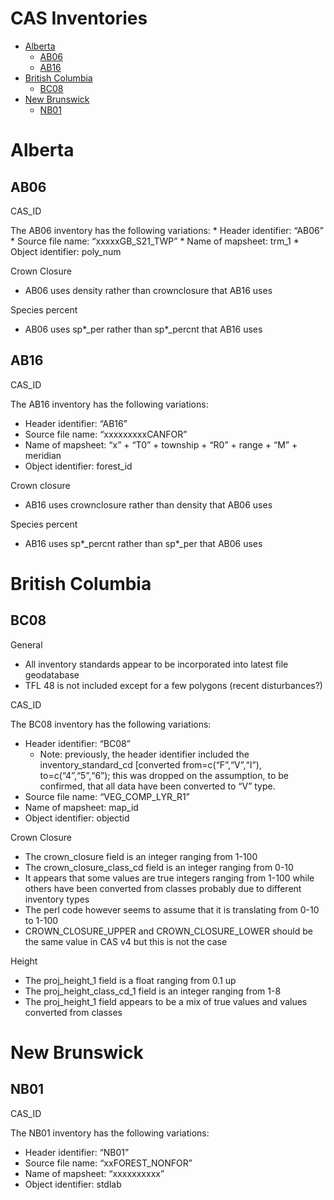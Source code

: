 CAS Inventories
================

  - [Alberta](#alberta)
      - [AB06](#ab06)
      - [AB16](#ab16)
  - [British Columbia](#british-columbia)
      - [BC08](#bc08)
  - [New Brunswick](#new-brunswick)
      - [NB01](#nb01)

# Alberta

## AB06

CAS\_ID

The AB06 inventory has the following variations: \* Header identifier:
“AB06” \* Source file name: “xxxxxGB\_S21\_TWP” \* Name of mapsheet:
trm\_1 \* Object identifier: poly\_num

Crown Closure

  - AB06 uses density rather than crownclosure that AB16 uses

Species percent

  - AB06 uses sp\*\_per rather than sp\*\_percnt that AB16 uses

## AB16

CAS\_ID

The AB16 inventory has the following variations:

  - Header identifier: “AB16”
  - Source file name: “xxxxxxxxxCANFOR”
  - Name of mapsheet: “x” + “T0” + township + “R0” + range + “M” +
    meridian
  - Object identifier: forest\_id

Crown closure

  - AB16 uses crownclosure rather than density that AB06 uses

Species percent

  - AB16 uses sp\*\_percnt rather than sp\*\_per that AB06 uses

# British Columbia

## BC08

General

  - All inventory standards appear to be incorporated into latest file
    geodatabase
  - TFL 48 is not included except for a few polygons (recent
    disturbances?)

CAS\_ID

The BC08 inventory has the following variations:

  - Header identifier: “BC08”
      - Note: previously, the header identifier included the
        inventory\_standard\_cd \[converted from=c(“F”,“V”,“I”),
        to=c(“4”,“5”,“6”); this was dropped on the assumption, to be
        confirmed, that all data have been converted to “V” type.
  - Source file name: “VEG\_COMP\_LYR\_R1”
  - Name of mapsheet: map\_id
  - Object identifier: objectid

Crown Closure

  - The crown\_closure field is an integer ranging from 1-100
  - The crown\_closure\_class\_cd field is an integer ranging from 0-10
  - It appears that some values are true integers ranging from 1-100
    while others have been converted from classes probably due to
    different inventory types
  - The perl code however seems to assume that it is translating from
    0-10 to 1-100
  - CROWN\_CLOSURE\_UPPER and CROWN\_CLOSURE\_LOWER should be the same
    value in CAS v4 but this is not the case

Height

  - The proj\_height\_1 field is a float ranging from 0.1 up
  - The proj\_height\_class\_cd\_1 field is an integer ranging from 1-8
  - The proj\_height\_1 field appears to be a mix of true values and
    values converted from classes

# New Brunswick

## NB01

CAS\_ID

The NB01 inventory has the following variations:

  - Header identifier: “NB01”
  - Source file name: “xxFOREST\_NONFOR”
  - Name of mapsheet: “xxxxxxxxxx”
  - Object identifier: stdlab
